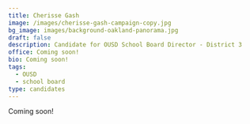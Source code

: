 ```yaml
---
title: Cherisse Gash
image: /images/cherisse-gash-campaign-copy.jpg
bg_image: images/background-oakland-panorama.jpg
draft: false
description: Candidate for OUSD School Board Director - District 3
office: Coming soon!
bio: Coming soon!
tags:
  - OUSD
  - school board
type: candidates
---
```

Coming soon!